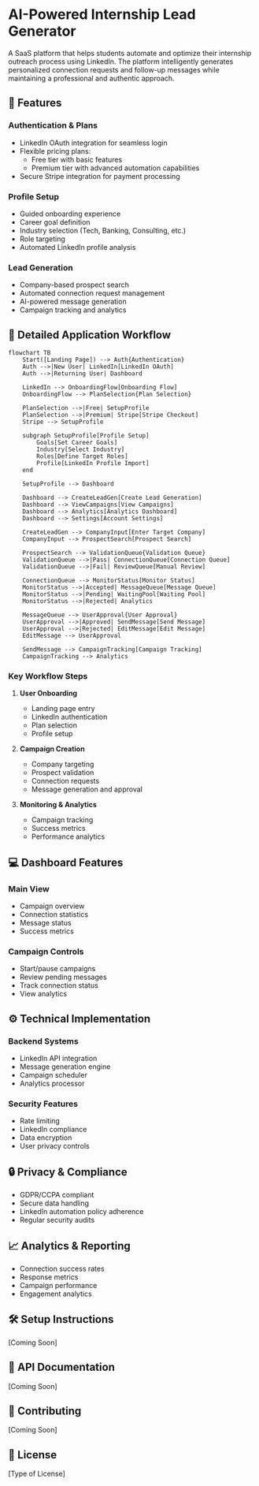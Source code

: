 # AI-Powered Internship Lead Generator

A SaaS platform that helps students automate and optimize their internship outreach process using LinkedIn. The platform intelligently generates personalized connection requests and follow-up messages while maintaining a professional and authentic approach.

## 🚀 Features

### Authentication & Plans
- LinkedIn OAuth integration for seamless login
- Flexible pricing plans:
  - Free tier with basic features
  - Premium tier with advanced automation capabilities
- Secure Stripe integration for payment processing

### Profile Setup
- Guided onboarding experience
- Career goal definition
- Industry selection (Tech, Banking, Consulting, etc.)
- Role targeting
- Automated LinkedIn profile analysis

### Lead Generation
- Company-based prospect search
- Automated connection request management
- AI-powered message generation
- Campaign tracking and analytics

## 🔄 Detailed Application Workflow

```mermaid
flowchart TB
    Start([Landing Page]) --> Auth{Authentication}
    Auth -->|New User| LinkedIn[LinkedIn OAuth]
    Auth -->|Returning User| Dashboard

    LinkedIn --> OnboardingFlow[Onboarding Flow]
    OnboardingFlow --> PlanSelection{Plan Selection}
    
    PlanSelection -->|Free| SetupProfile
    PlanSelection -->|Premium| Stripe[Stripe Checkout]
    Stripe --> SetupProfile

    subgraph SetupProfile[Profile Setup]
        Goals[Set Career Goals]
        Industry[Select Industry]
        Roles[Define Target Roles]
        Profile[LinkedIn Profile Import]
    end

    SetupProfile --> Dashboard

    Dashboard --> CreateLeadGen[Create Lead Generation]
    Dashboard --> ViewCampaigns[View Campaigns]
    Dashboard --> Analytics[Analytics Dashboard]
    Dashboard --> Settings[Account Settings]

    CreateLeadGen --> CompanyInput[Enter Target Company]
    CompanyInput --> ProspectSearch[Prospect Search]
    
    ProspectSearch --> ValidationQueue{Validation Queue}
    ValidationQueue -->|Pass| ConnectionQueue[Connection Queue]
    ValidationQueue -->|Fail| ReviewQueue[Manual Review]
    
    ConnectionQueue --> MonitorStatus[Monitor Status]
    MonitorStatus -->|Accepted| MessageQueue[Message Queue]
    MonitorStatus -->|Pending| WaitingPool[Waiting Pool]
    MonitorStatus -->|Rejected| Analytics
    
    MessageQueue --> UserApproval{User Approval}
    UserApproval -->|Approved| SendMessage[Send Message]
    UserApproval -->|Rejected| EditMessage[Edit Message]
    EditMessage --> UserApproval

    SendMessage --> CampaignTracking[Campaign Tracking]
    CampaignTracking --> Analytics
```

### Key Workflow Steps

1. **User Onboarding**
   - Landing page entry
   - LinkedIn authentication
   - Plan selection
   - Profile setup

2. **Campaign Creation**
   - Company targeting
   - Prospect validation
   - Connection requests
   - Message generation and approval

3. **Monitoring & Analytics**
   - Campaign tracking
   - Success metrics
   - Performance analytics

## 💻 Dashboard Features

### Main View
- Campaign overview
- Connection statistics
- Message status
- Success metrics

### Campaign Controls
- Start/pause campaigns
- Review pending messages
- Track connection status
- View analytics

## ⚙️ Technical Implementation

### Backend Systems
- LinkedIn API integration
- Message generation engine
- Campaign scheduler
- Analytics processor

### Security Features
- Rate limiting
- LinkedIn compliance
- Data encryption
- User privacy controls

## 🔒 Privacy & Compliance

- GDPR/CCPA compliant
- Secure data handling
- LinkedIn automation policy adherence
- Regular security audits

## 📈 Analytics & Reporting

- Connection success rates
- Response metrics
- Campaign performance
- Engagement analytics

## 🛠️ Setup Instructions

[Coming Soon]

## 📝 API Documentation

[Coming Soon]

## 🤝 Contributing

[Coming Soon]

## 📄 License

[Type of License]